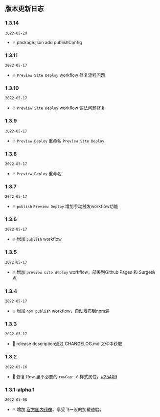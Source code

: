 ## 版本更新日志

### 1.3.14

`2022-05-20`

- 🔥 package.json add publishConfig
### 1.3.11

`2022-05-17`

- 🔥 `Preview Site Deploy` workflow 修复流程问题

### 1.3.10

`2022-05-17`

- 🔥 `Preview Site Deploy` workflow 语法问题修复

### 1.3.9

`2022-05-17`

- 🔥 `Preview Deploy` 重命名 `Preview Site Deploy`


### 1.3.8

`2022-05-17`

- 🔥 `Preview Deploy` 重命名
### 1.3.7

`2022-05-17`

- 🔥  `publish` `Preview Deploy` 增加手动触发workflow功能
### 1.3.6

`2022-05-17`

- 🔥 增加 `publish` workflow

### 1.3.5

`2022-05-17`

- 🔥 增加 `preview site deploy` workflow，部署到Github Pages 和 Surge站点

### 1.3.4

`2022-05-17`

- 🔥 增加 `npm publish` workflow，自动发布到npm源

### 1.3.3

`2022-05-17`

- 🐞 release description通过 CHANGELOG.md 文件中获取

### 1.3.2

`2022-05-16`

- 🐞 修复 Row 里不必要的 `rowGap: 0` 样式属性。[#35409](https://github.com/ant-design/ant-design/pull/35409)

### 1.3.1-alpha.1

`2022-05-08`

- 🔥 增加 [官方国内镜像](https://ant-design.antgroup.com/index-cn)，享受飞一般的加载速度。

